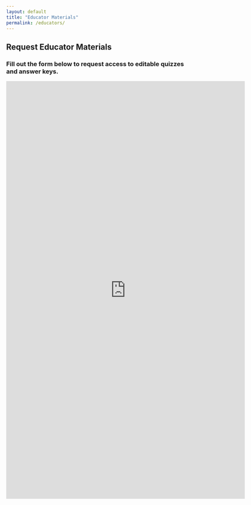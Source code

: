 ```yaml
---
layout: default
title: "Educator Materials"
permalink: /educators/
---
```


## Request Educator Materials

### Fill out the form below to request access to editable quizzes and answer keys.

<iframe src="https://docs.google.com/forms/d/e/1FAIpQLScwOvmnIHwASRmG6vVdM3vjPME0XWN1bcuTnJ3GnKipv2_rzQ/viewform?embedded=true" width="640" height="1121" frameborder="0" marginheight="0" marginwidth="0">Loading…</iframe>
